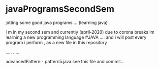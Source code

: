 # javaProgramsSecondSem
jotting some good java programs ... (learning java)

I m in my second sem and currently (april-2020) due to corona breaks im learning a new programming language #JAVA ....
and i will post every program i perform , as a new file in this repository 


.....
.....


advancedPattern - pattern5.java see this file and commit...
